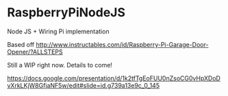 # RaspberryPiNodeJS
Node JS + Wiring Pi implementation

Based off http://www.instructables.com/id/Raspberry-Pi-Garage-Door-Opener/?ALLSTEPS

Still a WIP right now. Details to come!

https://docs.google.com/presentation/d/1k2tfTgEoFUU0nZsoCG0vHpXDoDvXrkLKjW8GfjaNF5w/edit#slide=id.g739a13e9c_0_145
